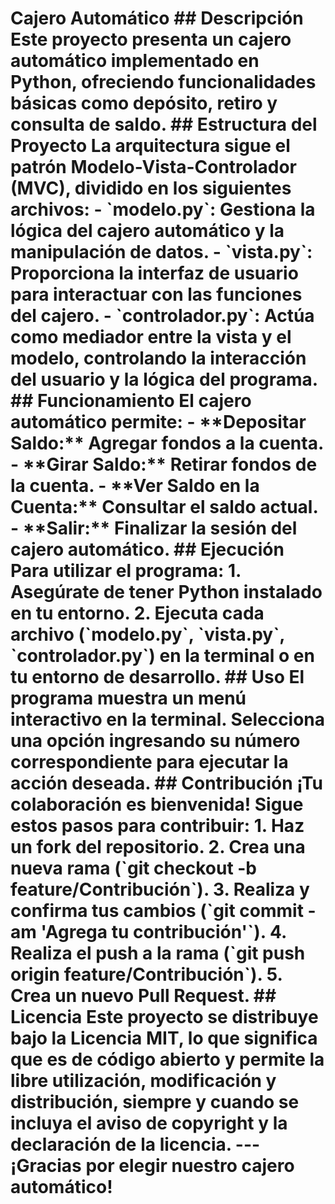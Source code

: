 # Cajero Automático  ## Descripción Este proyecto presenta un cajero automático implementado en Python, ofreciendo funcionalidades básicas como depósito, retiro y consulta de saldo.  ## Estructura del Proyecto La arquitectura sigue el patrón Modelo-Vista-Controlador (MVC), dividido en los siguientes archivos:  - \`modelo.py\`: Gestiona la lógica del cajero automático y la manipulación de datos. - \`vista.py\`: Proporciona la interfaz de usuario para interactuar con las funciones del cajero. - \`controlador.py\`: Actúa como mediador entre la vista y el modelo, controlando la interacción del usuario y la lógica del programa.  ## Funcionamiento El cajero automático permite:  - \*\*Depositar Saldo:\*\* Agregar fondos a la cuenta. - \*\*Girar Saldo:\*\* Retirar fondos de la cuenta. - \*\*Ver Saldo en la Cuenta:\*\* Consultar el saldo actual. - \*\*Salir:\*\* Finalizar la sesión del cajero automático.  ## Ejecución Para utilizar el programa:  1. Asegúrate de tener Python instalado en tu entorno. 2. Ejecuta cada archivo (\`modelo.py\`, \`vista.py\`, \`controlador.py\`) en la terminal o en tu entorno de desarrollo.  ## Uso El programa muestra un menú interactivo en la terminal. Selecciona una opción ingresando su número correspondiente para ejecutar la acción deseada.  ## Contribución ¡Tu colaboración es bienvenida! Sigue estos pasos para contribuir:  1. Haz un fork del repositorio. 2. Crea una nueva rama (\`git checkout -b feature/Contribución\`). 3. Realiza y confirma tus cambios (\`git commit -am 'Agrega tu contribución'\`). 4. Realiza el push a la rama (\`git push origin feature/Contribución\`). 5. Crea un nuevo Pull Request.  ## Licencia Este proyecto se distribuye bajo la Licencia MIT, lo que significa que es de código abierto y permite la libre utilización, modificación y distribución, siempre y cuando se incluya el aviso de copyright y la declaración de la licencia.  ---  ¡Gracias por elegir nuestro cajero automático!
